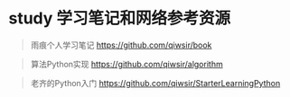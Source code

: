 # study 学习笔记和网络参考资源

> 雨痕个人学习笔记 https://github.com/qiwsir/book

> 算法Python实现 https://github.com/qiwsir/algorithm

> 老齐的Python入门 https://github.com/qiwsir/StarterLearningPython
